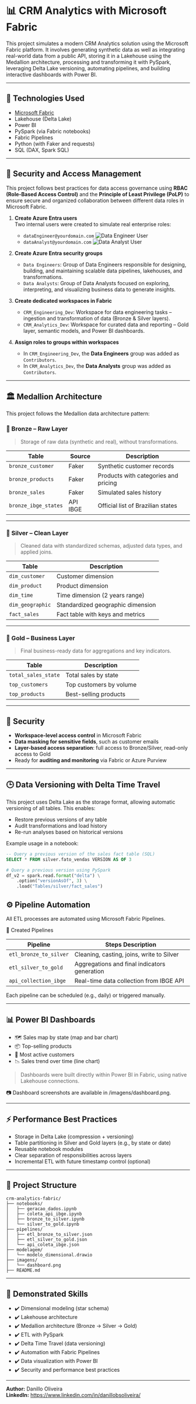# 📊 CRM Analytics with Microsoft Fabric

This project simulates a modern CRM Analytics solution using the Microsoft Fabric platform. It involves generating synthetic data as well as integrating real-world data from a public API, storing it in a Lakehouse using the Medallion architecture, processing and transforming it with PySpark, leveraging Delta Lake versioning, automating pipelines, and building interactive dashboards with Power BI.

---

## 🚀 Technologies Used

- [Microsoft Fabric](https://www.microsoft.com/en-us/microsoft-fabric)
- Lakehouse (Delta Lake)
- Power BI
- PySpark (via Fabric notebooks)
- Fabric Pipelines
- Python (with Faker and requests)
- SQL (DAX, Spark SQL)

---

## 🔐 Security and Access Management

This project follows best practices for data access governance using **RBAC (Role-Based Access Control)** and the **Principle of Least Privilege (PoLP)** to ensure secure and organized collaboration between different data roles in Microsoft Fabric.

1. **Create Azure Entra users**  
   Two internal users were created to simulate real enterprise roles:
   - `dataEngineer@yourdomain.com` ![Data Engineer User](imagens/security/user-data-engineer.png)
   - `dataAnalyst@yourdomain.com`  ![Data Analyst User](imagens/security/user-data-analyst.png)

2. **Create Azure Entra security groups**
   - `Data Engineers`: Group of Data Engineers responsible for designing, building, and maintaining scalable data pipelines, lakehouses, and transformations.
   - `Data Analysts`: Group of Data Analysts focused on exploring, interpreting, and visualizing business data to generate insights.

3. **Create dedicated workspaces in Fabric**
   - `CRM_Engineering_Dev`: Workspace for data engineering tasks – ingestion and transformation of data (Bronze & Silver layers).
   - `CRM_Analytics_Dev`: Workspace for curated data and reporting – Gold layer, semantic models, and Power BI dashboards.

4. **Assign roles to groups within workspaces**
   - In `CRM_Engineering_Dev`, the **Data Engineers** group was added as `Contributors`.
   - In `CRM_Analytics_Dev`, the **Data Analysts** group was added as `Contributors`.

---

## 🏛️ Medallion Architecture

This project follows the Medallion data architecture pattern:

### 🥉 Bronze – Raw Layer
> Storage of raw data (synthetic and real), without transformations.

| Table               | Source                      | Description                             |
|----------------------|----------------------------|----------------------------------------|
| `bronze_customer`    | Faker                      | Synthetic customer records                     |
| `bronze_products`    | Faker                      | Products with categories and pricing       |
| `bronze_sales`      | Faker                      | Simulated sales history         |
| `bronze_ibge_states`| API IBGE                   | Official list of Brazilian states           |

---

### 🥈 Silver – Clean Layer
> Cleaned data with standardized schemas, adjusted data types, and applied joins.

| Table               | Description                          |
|----------------------|------------------------------------|
| `dim_customer`        | Customer dimension               |
| `dim_product`        | Product dimension               |
| `dim_time`          | Time dimension (2 years range)         |
| `dim_geographic`       | Standardized geographic dimension    |
| `fact_sales`        | 	Fact table with keys and metrics         |

---

### 🥇 Gold – Business Layer
> Final business-ready data for aggregations and key indicators.

| Table                   | Description                           |
|--------------------------|-------------------------------------|
| `total_sales_state`   | Total sales by state          |
| `top_customers`        | Top customers by volume      |
| `top_products`           | Best-selling products              |

---

## 🔐 Security

- **Workspace-level access control** in Microsoft Fabric
- **Data masking for sensitive fields**, such as customer emails
- **Layer-based access separation**: full access to Bronze/Silver, read-only access to Gold
- Ready for **auditing and monitoring** via Fabric or Azure Purview

---

## 🕒 Data Versioning with Delta Time Travel

This project uses Delta Lake as the storage format, allowing automatic versioning of all tables. This enables:

- Restore previous versions of any table
- Audit transformations and load history
- Re-run analyses based on historical versions

Example usage in a notebook:

```sql
-- Query a previous version of the sales fact table (SQL)
SELECT * FROM silver.fato_vendas VERSION AS OF 3
```
```python
# Query a previous version using PySpark
df_v2 = spark.read.format("delta") \
    .option("versionAsOf", 3) \
    .load("Tables/silver/fact_sales")
```

## ⚙️ Pipeline Automation

All ETL processes are automated using Microsoft Fabric Pipelines.

🔁 Created Pipelines

| Pipeline                   | Steps Description                           |
|--------------------------|-------------------------------------|
| `etl_bronze_to_silver`   | Cleaning, casting, joins, write to Silver          |
| `etl_silver_to_gold`     | Aggregations and final indicators generation      |
| `api_collection_ibge`           | Real-time data collection from IBGE API              |

Each pipeline can be scheduled (e.g., daily) or triggered manually.

---

## 📊 Power BI Dashboards

- 🗺️ Sales map by state (map and bar chart)
- 📦 Top-selling products
- 👥 Most active customers
- 📉 Sales trend over time (line chart)

> Dashboards were built directly within Power BI in Fabric, using native Lakehouse connections.

📷 Dashboard screenshots are available in /imagens/dashboard.png.

---

## ⚡ Performance Best Practices

- Storage in Delta Lake (compression + versioning)
- Table partitioning in Silver and Gold layers (e.g., by state or date)
- Reusable notebook modules
- Clear separation of responsibilities across layers
- Incremental ETL with future timestamp control (optional)

---

## 📁 Project Structure

```plaintext
crm-analytics-fabric/
├── notebooks/
│   ├── geracao_dados.ipynb
│   ├── coleta_api_ibge.ipynb
│   ├── bronze_to_silver.ipynb
│   └── silver_to_gold.ipynb
├── pipelines/
│   ├── etl_bronze_to_silver.json
│   ├── etl_silver_to_gold.json
│   └── api_coleta_ibge.json
├── modelagem/
│   └── modelo_dimensional.drawio
├── imagens/
│   └── dashboard.png
├── README.md
```
---

## 🧠 Demonstrated Skills

- ✔️ Dimensional modeling (star schema)
- ✔️ Lakehouse architecture
- ✔️ Medallion architecture (Bronze → Silver → Gold)
- ✔️ ETL with PySpark
- ✔️ Delta Time Travel (data versioning)
- ✔️ Automation with Fabric Pipelines
- ✔️ Data visualization with Power BI
- ✔️ Security and performance best practices

---

**Author:** Danillo Oliveira  
**LinkedIn:** https://www.linkedin.com/in/danillobsoliveira/ 
